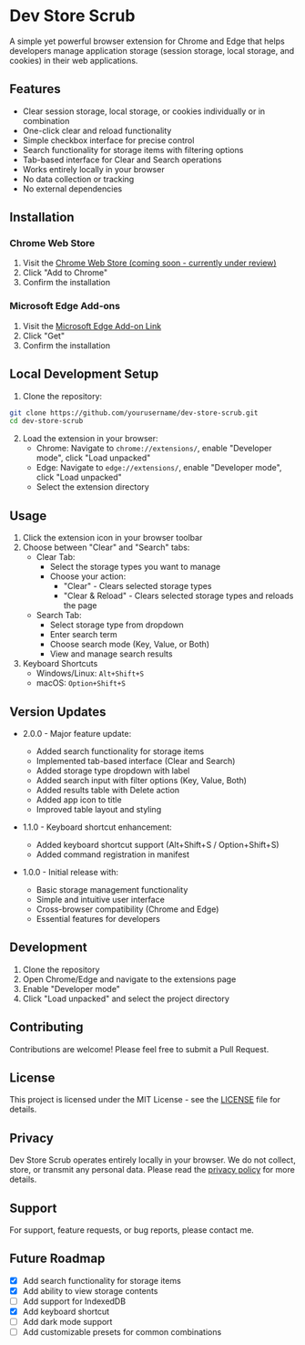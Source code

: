 # Dev Store Scrub

A simple yet powerful browser extension for Chrome and Edge that helps developers manage application storage (session storage, local storage, and cookies) in their web applications.

## Features

-   Clear session storage, local storage, or cookies individually or in combination
-   One-click clear and reload functionality
-   Simple checkbox interface for precise control
-   Search functionality for storage items with filtering options
-   Tab-based interface for Clear and Search operations
-   Works entirely locally in your browser
-   No data collection or tracking
-   No external dependencies

## Installation

### Chrome Web Store

1. Visit the <a href="#" target="_blank" rel="noopener noreferrer">Chrome Web Store (coming soon - currently under review)</a>
2. Click "Add to Chrome"
3. Confirm the installation

### Microsoft Edge Add-ons

1. Visit the <a href="https://microsoftedge.microsoft.com/addons/detail/dev-store-scrub/abmohanoloalofiemekiciipfpcknjpp" target="_blank" rel="noopener noreferrer">Microsoft Edge Add-on Link</a>
2. Click "Get"
3. Confirm the installation

## Local Development Setup

1. Clone the repository:

```bash
git clone https://github.com/yourusername/dev-store-scrub.git
cd dev-store-scrub
```

2. Load the extension in your browser:
    - Chrome: Navigate to `chrome://extensions/`, enable "Developer mode", click "Load unpacked"
    - Edge: Navigate to `edge://extensions/`, enable "Developer mode", click "Load unpacked"
    - Select the extension directory

## Usage

1. Click the extension icon in your browser toolbar
2. Choose between "Clear" and "Search" tabs:
    - Clear Tab:
        - Select the storage types you want to manage
        - Choose your action:
            - "Clear" - Clears selected storage types
            - "Clear & Reload" - Clears selected storage types and reloads the page
    - Search Tab:
        - Select storage type from dropdown
        - Enter search term
        - Choose search mode (Key, Value, or Both)
        - View and manage search results
3. Keyboard Shortcuts
    - Windows/Linux: `Alt+Shift+S`
    - macOS: `Option+Shift+S`

## Version Updates

-   2.0.0 - Major feature update:

    -   Added search functionality for storage items
    -   Implemented tab-based interface (Clear and Search)
    -   Added storage type dropdown with label
    -   Added search input with filter options (Key, Value, Both)
    -   Added results table with Delete action
    -   Added app icon to title
    -   Improved table layout and styling

-   1.1.0 - Keyboard shortcut enhancement:

    -   Added keyboard shortcut support (Alt+Shift+S / Option+Shift+S)
    -   Added command registration in manifest

-   1.0.0 - Initial release with:
    -   Basic storage management functionality
    -   Simple and intuitive user interface
    -   Cross-browser compatibility (Chrome and Edge)
    -   Essential features for developers

## Development

1. Clone the repository
2. Open Chrome/Edge and navigate to the extensions page
3. Enable "Developer mode"
4. Click "Load unpacked" and select the project directory

## Contributing

Contributions are welcome! Please feel free to submit a Pull Request.

## License

This project is licensed under the MIT License - see the [LICENSE](LICENSE) file for details.

## Privacy

Dev Store Scrub operates entirely locally in your browser. We do not collect, store, or transmit any personal data. Please read the [privacy policy](privacy-policy.md) for more details.

## Support

For support, feature requests, or bug reports, please contact me.

## Future Roadmap

-   [x] Add search functionality for storage items
-   [x] Add ability to view storage contents
-   [ ] Add support for IndexedDB
-   [x] Add keyboard shortcut
-   [ ] Add dark mode support
-   [ ] Add customizable presets for common combinations
